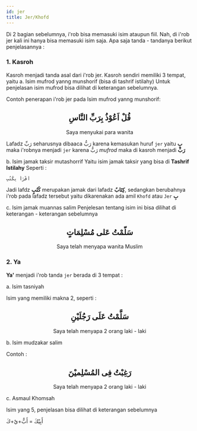 ```yaml
---
id: jer
title: Jer/Khofd
---
```


Di 2 bagian sebelumnya, i'rob bisa memasuki isim ataupun fiil. Nah, di i'rob jer kali ini hanya bisa memasuki isim saja. Apa saja tanda - tandanya berikut penjelasannya :
### 1. Kasroh
Kasroh menjadi tanda asal dari i'rob jer. Kasroh sendiri memiliki 3 tempat, yaitu
a. Isim mufrod yanng munshorif (bisa di tashrif istilahy)
Untuk penjelasan isim mufrod bisa dilihat di keterangan sebelumnya.
 
Contoh penerapan i'rob jer pada Isim mufrod yanng munshorif:

<h2 align="center">
قُلْ اَعُوْذُ بِرَبِّ النَّاسِ
</h2>
<p align="center">
Saya menyukai para wanita
</p>

Lafadz رَبِّ seharusnya dibaaca رَبُّ karena kemasukan huruf `jer` yaitu **بِ** maka i'robnya menjadi `jer` karena رَبُّ *mufrod* maka di kasroh menjadi **رَبِّ**

b. Isim jamak taksir mutashorrif
Yaitu isim jamak taksir yang bisa di **Tashrif Istilahy**
Seperti : 
```
أَقْرَأُ بِكُتُبٍ 
```
Jadi lafdz **كُتُبٍ** merupakan jamak dari lafadz **كِتَابٌ**, sedangkan berubahnya i'rob pada lafadz tersebut yaitu dikarenakan ada amil ``Khofd`` atau ``Jer`` **بِ**

c. Isim jamak muannas salim
Penjelesan tentang isim ini bisa dilihat di keterangan - keterangan sebelumnya
<h2 align="center">
سَلّمْتُ عَلى مُسْلِمَاتٍ
</h2>
<p align="center">
Saya telah menyapa wanita Muslim
</p>

### 2. Ya
**Ya'** menjadi i'rob tanda ``jer`` berada di 3 tempat :
 
a. Isim tasniyah 
  
Isim yang memiliki makna 2, seperti :
<h2 align="center">
سَلَّمْتُ عَلَى رَجُلَيْنِ
</h2>
<p align="center">
Saya telah menyapa 2 orang laki - laki
</p>

b. Isim mudzakar salim
 
 Contoh :
<h2 align="center">
رَغِبْتُ فِى المُسْلِميْنَ
</h2>
<p align="center">
Saya telah menyapa 2 orang laki - laki
</p> 

c. Asmaul Khomsah
 
Isim yang 5, penjelasan bisa dilihat di keterangan sebelumnya

أَبِيْكَ  =  أَبٌّ+يْ+كَ